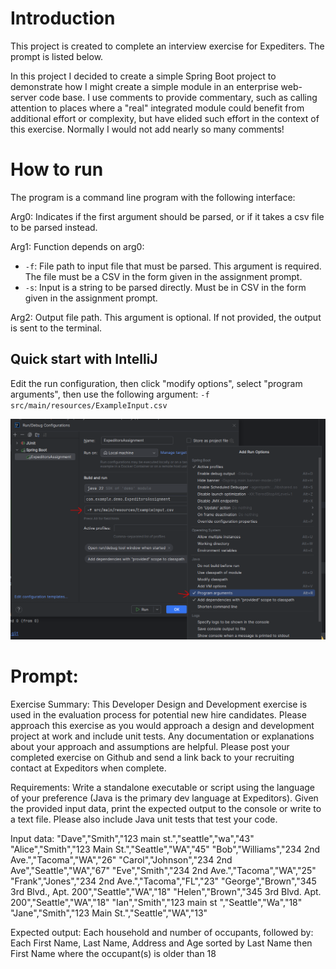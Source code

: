 # Introduction

This project is created to complete an interview exercise for Expediters. The prompt is listed below.

In this project I decided to create a simple Spring Boot project to demonstrate how I might create a simple module in
an enterprise web-server code base. I use comments to provide commentary, such as calling attention to places where a "real"
integrated module could benefit from additional effort or complexity, but have elided such effort in the context of this
exercise. Normally I would not add nearly so many comments!

# How to run

The program is a command line program with the following interface:

Arg0: Indicates if the first argument should be parsed, or if it takes a csv file to be parsed instead.

Arg1: Function depends on arg0:
- `-f`: File path to input file that must be parsed. This argument is required. The file must be a CSV in the form given in the assignment prompt.
- `-s`: Input is a string to be parsed directly. Must be in CSV in the form given in the assignment prompt.

Arg2: Output file path. This argument is optional. If not provided, the output is sent to the terminal.

## Quick start with IntelliJ

Edit the run configuration, then click "modify options", select "program arguments", then use the following argument:
`-f src/main/resources/ExampleInput.csv`

![img.png](img.png)

# Prompt:

Exercise Summary:
This Developer Design and Development exercise is used in the evaluation process for potential new hire candidates.  Please approach this exercise as you would approach a design and development project at work and include unit tests.  Any documentation or explanations about your approach and assumptions are helpful.  Please post your completed exercise on Github and send a link back to your recruiting contact at Expeditors when complete.

Requirements:
Write a standalone executable or script using the language of your preference (Java is the primary dev language at Expeditors).  Given the provided input data, print the expected output to the console or write to a text file.  Please also include Java unit tests that test your code.

Input data:
"Dave","Smith","123 main st.","seattle","wa","43"
"Alice","Smith","123 Main St.","Seattle","WA","45"
"Bob","Williams","234 2nd Ave.","Tacoma","WA","26"
"Carol","Johnson","234 2nd Ave","Seattle","WA","67"
"Eve","Smith","234 2nd Ave.","Tacoma","WA","25"
"Frank","Jones","234 2nd Ave.","Tacoma","FL","23"
"George","Brown","345 3rd Blvd., Apt. 200","Seattle","WA","18"
"Helen","Brown","345 3rd Blvd. Apt. 200","Seattle","WA","18"
"Ian","Smith","123 main st ","Seattle","Wa","18"
"Jane","Smith","123 Main St.","Seattle","WA","13"

Expected output:
Each household and number of occupants, followed by:
Each First Name, Last Name, Address and Age sorted by Last Name then First Name where the occupant(s) is older than 18


